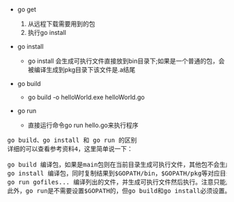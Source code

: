 + go get
    1. 从远程下载需要用到的包
    2. 执行go install
+ go install
    - go install 会生成可执行文件直接放到bin目录下;如果是一个普通的包，会被编译生成到pkg目录下该文件是.a结尾  

+ go build
    - go build -o helloWorld.exe helloWorld.go

+ go run
    - 直接运行命令go run hello.go来执行程序

<pre>
go build、go install 和 go run 的区别
详细的可以查看参考资料4，这里简单说一下：

go build 编译包，如果是main包则在当前目录生成可执行文件，其他包不会生成.a文件；
go install 编译包，同时复制结果到$GOPATH/bin，$GOPATH/pkg等对应目录下；
go run gofiles... 编译列出的文件，并生成可执行文件然后执行。注意只能用于main包，否则会出现go run: cannot run non-main package的错误。
此外，go run是不需要设置$GOPATH的，但go build和go install必须设置。go run常用来测试一些功能，这些代码一般不包含在最终的项目中。
</pre>    
